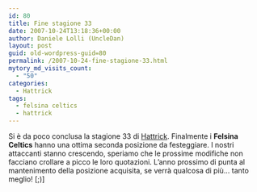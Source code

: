 ```yaml
---
id: 80
title: Fine stagione 33
date: 2007-10-24T13:18:36+00:00
author: Daniele Lolli (UncleDan)
layout: post
guid: old-wordpress-guid=80
permalink: /2007-10-24-fine-stagione-33.html
mytory_md_visits_count:
  - "50"
categories:
  - Hattrick
tags:
  - felsina celtics
  - hattrick
---
```

Si è da poco conclusa la stagione 33 di <a title="Hattrick" href="http://www.hattrick.org/" target="_blank">Hattrick</a>. Finalmente i **Felsina Celtics** hanno una ottima seconda posizione da festeggiare. I nostri attaccanti stanno crescendo, speriamo che le prossime modifiche non facciano crollare a picco le loro quotazioni. L&#8217;anno prossimo di punta al mantenimento della posizione acquisita, se verrà qualcosa di più&#8230; tanto meglio! [;)]